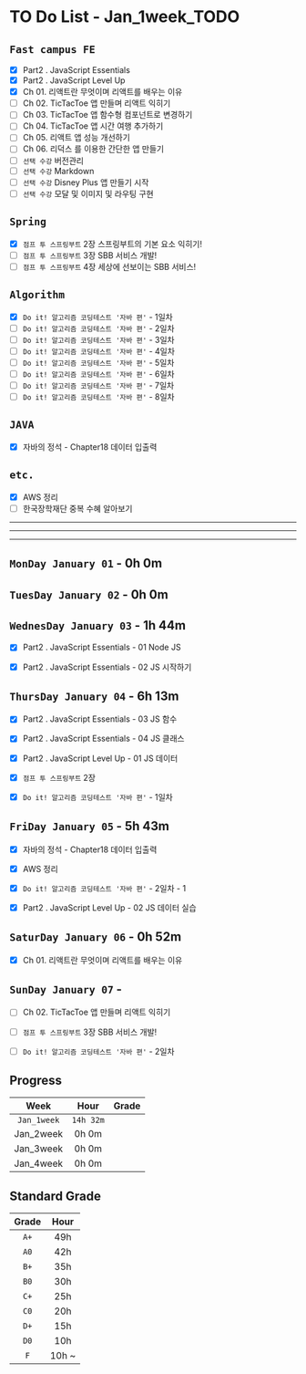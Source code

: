 # TO Do List - Jan_1week_TODO

## `Fast campus FE` 
- [x] Part2 . JavaScript Essentials
- [x] Part2 . JavaScript Level Up
- [x] Ch 01. 리액트란 무엇이며 리액트를 배우는 이유
- [ ] Ch 02. TicTacToe 앱 만들며 리액트 익히기
- [ ] Ch 03. TicTacToe 앱 함수형 컴포넌트로 변경하기
- [ ] Ch 04. TicTacToe 앱 시간 여행 추가하기
- [ ] Ch 05. 리액트 앱 성능 개선하기
- [ ] Ch 06. 리덕스 를 이용한 간단한 앱 만들기
- [ ] `선택 수강` 버전관리
- [ ] `선택 수강` Markdown
- [ ] `선택 수강` Disney Plus 앱 만들기 시작
- [ ] `선택 수강` 모달 및 이미지 및 라우팅 구현

## `Spring`
- [x] `점프 투 스프링부트` 2장 스프링부트의 기본 요소 익히기!
- [ ] `점프 투 스프링부트` 3장 SBB 서비스 개발!
- [ ] `점프 투 스프링부트` 4장 세상에 선보이는 SBB 서비스!

## `Algorithm`
- [x] `Do it! 알고리즘 코딩테스트 '자바 편'` - 1일차
- [ ] `Do it! 알고리즘 코딩테스트 '자바 편'` - 2일차
- [ ] `Do it! 알고리즘 코딩테스트 '자바 편'` - 3일차
- [ ] `Do it! 알고리즘 코딩테스트 '자바 편'` - 4일차
- [ ] `Do it! 알고리즘 코딩테스트 '자바 편'` - 5일차
- [ ] `Do it! 알고리즘 코딩테스트 '자바 편'` - 6일차
- [ ] `Do it! 알고리즘 코딩테스트 '자바 편'` - 7일차
- [ ] `Do it! 알고리즘 코딩테스트 '자바 편'` - 8일차

## `JAVA`
- [x] 자바의 정석 - Chapter18 데이터 입출력


## `etc.`
- [x] AWS 정리
- [ ] 한국장학재단 중복 수혜 알아보기

---
---
---

## `MonDay January 01` - 0h 0m


## `TuesDay January 02` - 0h 0m


## `WednesDay January 03` - 1h 44m
- [x] Part2 . JavaScript Essentials - 01 Node JS
- [x] Part2 . JavaScript Essentials - 02 JS 시작하기


## `ThursDay January 04` - 6h 13m
- [x] Part2 . JavaScript Essentials - 03 JS 함수
- [x] Part2 . JavaScript Essentials - 04 JS 클래스
- [x] Part2 . JavaScript Level Up - 01 JS 데이터
- [x] `점프 투 스프링부트` 2장
- [x] `Do it! 알고리즘 코딩테스트 '자바 편'` - 1일차


## `FriDay January 05` - 5h 43m
- [x] 자바의 정석 - Chapter18 데이터 입출력
- [x] AWS 정리
- [x] `Do it! 알고리즘 코딩테스트 '자바 편'` - 2일차 - 1
- [x] Part2 . JavaScript Level Up - 02 JS 데이터 실습


## `SaturDay January 06` - 0h 52m
- [x] Ch 01. 리액트란 무엇이며 리액트를 배우는 이유


## `SunDay January 07` - 
- [ ] Ch 02. TicTacToe 앱 만들며 리액트 익히기
- [ ] `점프 투 스프링부트` 3장 SBB 서비스 개발!
- [ ] `Do it! 알고리즘 코딩테스트 '자바 편'` - 2일차



## Progress
| Week | Hour | Grade |
|:---:|:---:|:---:|
|`Jan_1week`|`14h 32m`||
|Jan_2week|0h 0m||
|Jan_3week|0h 0m||
|Jan_4week|0h 0m||


## Standard Grade

| Grade | Hour |
|:---:|:---:|
|`A+`|49h|
|`A0`|42h|
|`B+`|35h|
|`B0`|30h|
|`C+`|25h|
|`C0`|20h|
|`D+`|15h|
|`D0`|10h|
|`F`|10h ~|


